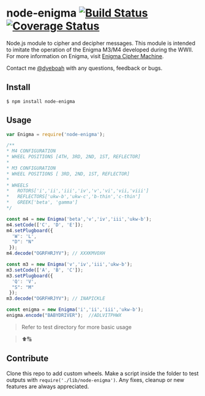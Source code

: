node-enigma  [![Build Status](https://travis-ci.org/dyeboah/node-enigma.svg?branch=master)](https://travis-ci.org/dyeboah/node-enigma)  [![Coverage Status](https://coveralls.io/repos/github/dyeboah/node-enigma/badge.svg?branch=master)](https://coveralls.io/github/dyeboah/node-enigma?branch=master)
===========

Node.js module to cipher and decipher messages. 
This module is intended to imitate the operation of the Enigma M3/M4 developed during the WWII.
For more information on Enigma, visit [Enigma Cipher Machine](http://www.cryptomuseum.com/crypto/enigma/index.htm).

Contact me [@dyeboah](mailto:dyeboah@oswego.edu) with any questions, feedback or bugs.

Install
-------

  ```
  $ npm install node-enigma
  ```
  
Usage
-----

  ```javascript
  var Enigma = require('node-enigma');
  
  /**
  * M4 CONFIGURATION
  * WHEEL POSITIONS [4TH, 3RD, 2ND, 1ST, REFLECTOR]
  *
  * M3 CONFIGURATION
  * WHEEL POSITIONS [ 3RD, 2ND, 1ST, REFLECTOR]
  *
  * WHEELS 
  *   ROTORS['i','ii','iii','iv','v','vi','vii,'viii']
  *   REFLECTORS['ukw-b','ukw-c','b-thin','c-thin']
  *   GREEK['beta', 'gamma']
  */
  
  const m4 = new Enigma('beta','v','iv','iii','ukw-b');
  m4.setCode(['C', 'D', 'E']);
  m4.setPlugboard({
    'W': 'L',
    "D": "N"
   });
  m4.decode("OGRFHRJYV"); // XXXKMVOXH
  
  const m3 = new Enigma('v','iv','iii','ukw-b');
  m3.setCode(['A', 'B', 'C']);
  m3.setPlugboard({
    'Q': 'V',
    "S": "M"
   });
  m3.decode("OGRFHRJYV"); // INAPICKLE
  
  const enigma = new Enigma('i','ii','iii','ukw-b');
  enigma.encode("BABYDRIVER");  //ADLVITPHWX
  
  
  ```
  
  
  >Refer to test directory for more basic usage
  
  >⬆🔠
  
  
Contribute
----------

Clone this repo to add custom wheels. Make a script inside the folder to test outputs with `require('./lib/node-enigma')`. Any fixes, cleanup or new features are always appreciated.
